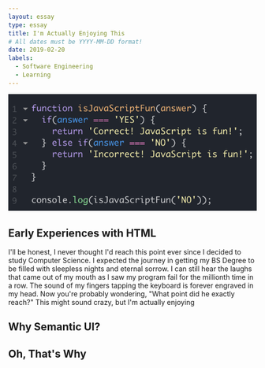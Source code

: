 ```yaml
---
layout: essay
type: essay
title: I'm Actually Enjoying This
# All dates must be YYYY-MM-DD format!
date: 2019-02-20
labels:
  - Software Engineering
  - Learning
---
```


<img class="ui huge middle image" src="../images/jsisfun.jpg">

## Early Experiences with HTML
I'll be honest, I never thought I'd reach this point ever since I decided to study Computer Science. I expected the journey in getting my BS Degree to be filled with sleepless nights and eternal sorrow. I can still hear the laughs that came out of my mouth as I saw my program fail for the millionth time in a row. The sound of my fingers tapping the keyboard is forever engraved in my head. Now you're probably wondering, "What point did he exactly reach?" This might sound crazy, but I'm actually enjoying 

## Why Semantic UI?

## Oh, That's Why
